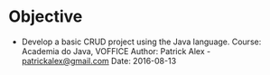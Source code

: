 # Objective
- Develop a basic CRUD project using the Java language.
Course: Academia do Java, VOFFICE
Author: Patrick Alex - patrickalex@gmail.com
Date: 2016-08-13